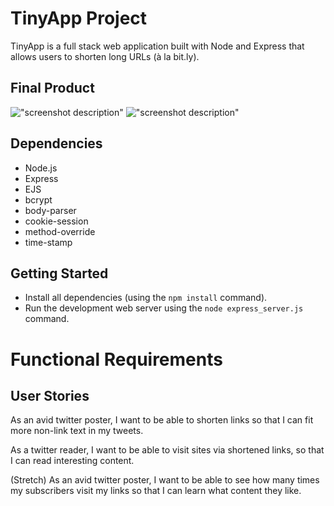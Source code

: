 # TinyApp Project

TinyApp is a full stack web application built with Node and Express that allows users to shorten long URLs (à la bit.ly).

## Final Product

!["screenshot description"](#)
!["screenshot description"](#)

## Dependencies

- Node.js
- Express
- EJS
- bcrypt
- body-parser
- cookie-session
- method-override
- time-stamp

## Getting Started

- Install all dependencies (using the `npm install` command).
- Run the development web server using the `node express_server.js` command.


# Functional Requirements
## User Stories
As an avid twitter poster, I want to be able to shorten links so that I can fit more non-link text in my tweets.

As a twitter reader, I want to be able to visit sites via shortened links, so that I can read interesting content.

(Stretch) As an avid twitter poster, I want to be able to see how many times my subscribers visit my links so that I can learn what content they like.
